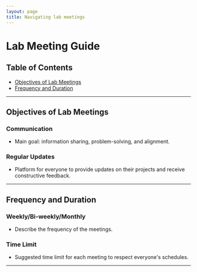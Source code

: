 ```yaml
---
layout: page
title: Navigating lab meetings
---
```


# Lab Meeting Guide

## Table of Contents
- [Objectives of Lab Meetings](#objectives-of-lab-meetings)
- [Frequency and Duration](#frequency-and-duration)

---

## Objectives of Lab Meetings

### Communication
- Main goal: information sharing, problem-solving, and alignment.
  
### Regular Updates
- Platform for everyone to provide updates on their projects and receive constructive feedback.

---

## Frequency and Duration

### Weekly/Bi-weekly/Monthly
- Describe the frequency of the meetings.

### Time Limit
- Suggested time limit for each meeting to respect everyone's schedules.

---

